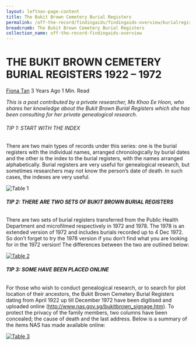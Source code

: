 ```yaml
---
layout: leftnav-page-content
title: The Bukit Brown Cemetery Burial Registers
permalink: /off-the-record/findingaids/findingaids-overview/burialregisters/
breadcrumb: The Bukit Brown Cemetery Burial Registers
collection_name: off-the-record-findingaids-overview
---
```


# THE BUKIT BROWN CEMETERY BURIAL REGISTERS 1922 – 1972

[Fiona Tan](http://www.nas.gov.sg/blogs/offtherecord/author/nlstlp/)  3 Years Ago  1 Min. Read

*This is a post contributed by a private researcher, Ms Khoo Ee Hoon, who shares her knowledge about the Bukit Brown Burial Registers which she has been consulting for her private genealogical research.*



###### TIP 1: START WITH THE INDEX

There are two main types of records under this series: one is the burial registers with the individual names, arranged chronologically by burial dates and the other is the index to the burial registers, with the names arranged alphabetically. Burial registers are very useful for genealogical research, but sometimes researchers may not know the person’s date of death. In such cases, the indexes are very useful.

![Table 1](http://www.nas.gov.sg/blogs/offtherecord/wp-content/uploads/2016/08/Table-1.jpg)

###### **TIP 2: THERE ARE TWO SETS OF BUKIT BROWN BURIAL REGISTERS**

There are two sets of burial registers transferred from the Public Health Department and microfilmed respectively in 1972 and 1978. The 1978 is an extended version of 1972 and includes burials recorded up to 4 Dec 1972. So don’t forget to try the 1978 version if you don’t find what you are looking for in the 1972 version! The differences between the two are outlined below:

[![Table 2](http://www.nas.gov.sg/blogs/offtherecord/wp-content/uploads/2016/08/Table-2-1.jpg)](http://www.nas.gov.sg/blogs/offtherecord/wp-content/uploads/2016/08/Table-2-1.jpg)

###### **TIP 3: SOME HAVE BEEN PLACED ONLINE**

For those who wish to conduct genealogical research, or to search for plot location of their ancestors, the Bukit Brown Cemetery Burial Registers dating from April 1922 up till December 1972 have been digitised and uploaded online (http://www.nas.gov.sg/bukitbrown_signage.htm). To protect the privacy of the family members, two columns have been concealed; the cause of death and the last address. Below is a summary of the items NAS has made available online:

[![Table 3](http://www.nas.gov.sg/blogs/offtherecord/wp-content/uploads/2016/08/Table-3.jpg)](http://www.nas.gov.sg/BukitBrown_signage.htm)